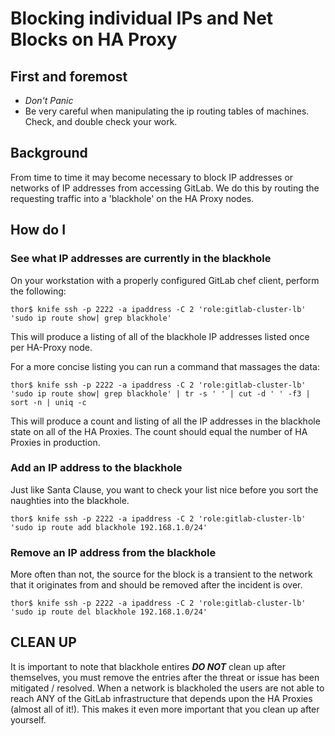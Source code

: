 # Blocking individual IPs and Net Blocks on HA Proxy

## First and foremost

* *Don't Panic*
* Be very careful when manipulating the ip routing tables of machines. Check, and double check your work.

## Background

From time to time it may become necessary to block IP addresses or networks of IP addresses from accessing GitLab.
We do this by routing the requesting traffic into a 'blackhole' on the HA Proxy nodes.

## How do I

### See what IP addresses are currently in the blackhole

On your workstation with a properly configured GitLab chef client, perform the following:

```
thor$ knife ssh -p 2222 -a ipaddress -C 2 'role:gitlab-cluster-lb' 'sudo ip route show| grep blackhole'
```

This will produce a listing of all of the blackhole IP addresses listed once per HA-Proxy node.

For a more concise listing you can run a command that massages the data:

```
thor$ knife ssh -p 2222 -a ipaddress -C 2 'role:gitlab-cluster-lb' 'sudo ip route show| grep blackhole' | tr -s ' ' | cut -d ' ' -f3 | sort -n | uniq -c 
```

This will produce a count and listing of all the IP addresses in the blackhole state on all of the HA Proxies.  The count should equal the number of HA Proxies in production.

### Add an IP address to the blackhole

Just like Santa Clause, you want to check your list nice before you sort the naughties into the blackhole.

```
thor$ knife ssh -p 2222 -a ipaddress -C 2 'role:gitlab-cluster-lb' 'sudo ip route add blackhole 192.168.1.0/24'
```

### Remove an IP address from the blackhole

More often than not, the source for the block is a transient to the network that it originates from and should be removed after the incident is over.

```
thor$ knife ssh -p 2222 -a ipaddress -C 2 'role:gitlab-cluster-lb' 'sudo ip route del blackhole 192.168.1.0/24'
```

## CLEAN UP

It is important to note that blackhole entires ***DO NOT*** clean up after themselves, you must remove the entries
after the threat or issue has been mitigated / resolved.  When a network is blackholed the users are not able to reach
ANY of the GitLab infrastructure that depends upon the HA Proxies (almost all of it!). This makes it even more important
that you clean up after yourself.
